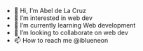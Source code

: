 - 👋 Hi, I’m Abel de La Cruz
- 👀 I’m interested in web dev
- 🌱 I’m currently learning Web development
- 💞️ I’m looking to collaborate on  web dev
- 📫 How to reach me @iblueneon

<!---
Lxcruzm/Lxcruzm is a ✨ special ✨ repository because its `README.md` (this file) appears on your GitHub profile.
You can click the Preview link to take a look at your changes.
--->
